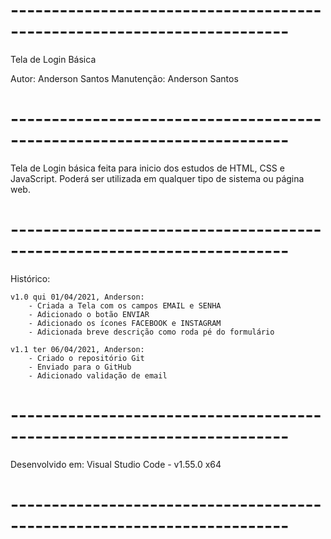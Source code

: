  # ------------------------------------------------------------------------ #
 Tela de Login Básica

 Autor:      Anderson Santos
 Manutenção: Anderson Santos

# ------------------------------------------------------------------------ #
  Tela de Login básica feita para inicio dos estudos de HTML, CSS e JavaScript.
  Poderá ser utilizada em qualquer tipo de sistema ou página web.

# ------------------------------------------------------------------------ #
 Histórico:

    v1.0 qui 01/04/2021, Anderson:
        - Criada a Tela com os campos EMAIL e SENHA
        - Adicionado o botão ENVIAR
        - Adicionado os ícones FACEBOOK e INSTAGRAM
        - Adicionada breve descrição como roda pé do formulário

    v1.1 ter 06/04/2021, Anderson:
        - Criado o repositório Git
        - Enviado para o GitHub
        - Adicionado validação de email

# ------------------------------------------------------------------------ #
 Desenvolvido em:
   Visual Studio Code - v1.55.0 x64
   
# ------------------------------------------------------------------------ #